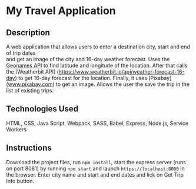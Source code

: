 # My Travel Application

## Description

A web application that allows users to enter a destination city, start and end of trip dates  
and get an image of the city and 16-day weather forecast. 
Uses the [Geonames API](https://www.geonames.org) to find latitude and longitude of the location. After that calls the 
[Weatherbit API] (https://www.weatherbit.io/api/weather-forecast-16-day) to get 16-day forecast for the location. Finally, it uses [Pixabay] (www.pixabay.com) to get an image. Allows the user the save the trip in the list of existing trips.

## Technologies Used

HTML, CSS, Java Script, Webpack, SASS, Babel, Express, Node.js, Service Workers

## Instructions

Download the project files, run `npm install`, start the express server (runs on port 8081) by running `npm start` 
and launch `https://localhost:8000` in the browser. Enter city name and start and end dates and lick on Get Trip Info button.